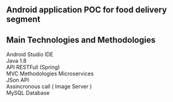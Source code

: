 ## Android application POC for food delivery segment


## Main Technologies and Methodologies 
Android Studio IDE  
Java 1.8  
API RESTFull (Spring)  
MVC Methodologies
Microservices  
JSon API  
Assincronous call ( Image Server )  
MySQL Database

